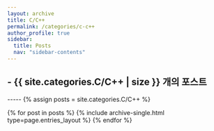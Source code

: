```yaml
---
layout: archive
title: C/C++
permalink: /categories/c-c++
author_profile: true
sidebar:
  title: Posts
  nav: "sidebar-contents"
---
```


<h2> - {{ site.categories.C/C++ | size }} 개의 포스트 </h2>
-----
{% assign posts = site.categories.C/C++ %}


{% for post in posts %}
  {% include archive-single.html type=page.entries_layout %}
{% endfor %}
